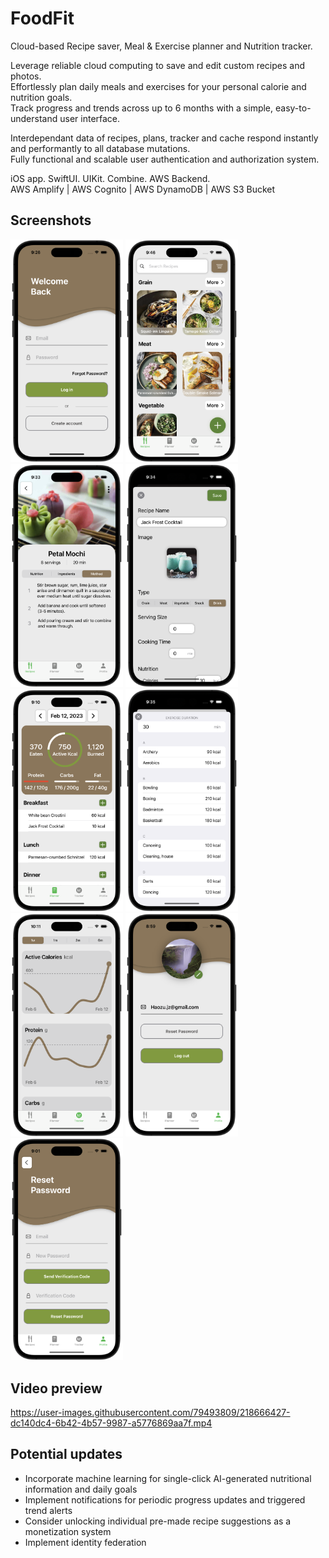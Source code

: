 # FoodFit

Cloud-based Recipe saver, Meal & Exercise planner and Nutrition tracker.

Leverage reliable cloud computing to save and edit custom recipes and photos.  
Effortlessly plan daily meals and exercises for your personal calorie and nutrition goals.  
Track progress and trends across up to 6 months with a simple, easy-to-understand user interface.  

Interdependant data of recipes, plans, tracker and cache respond instantly and performantly to all database mutations.   
Fully functional and scalable user authentication and authorization system.

iOS app. SwiftUI. UIKit. Combine. AWS Backend.   
AWS Amplify | AWS Cognito | AWS DynamoDB | AWS S3 Bucket  

## Screenshots

<img src="https://raw.githubusercontent.com/haozujz/cloud-recipes/master/preview/p1.png" width="180"/> <img src="https://raw.githubusercontent.com/haozujz/cloud-recipes/master/preview/p2.png" width="180"/> <img src="https://raw.githubusercontent.com/haozujz/cloud-recipes/master/preview/p3.png" width="180"/> <img src="https://raw.githubusercontent.com/haozujz/cloud-recipes/master/preview/p4.png" width="180"/> <img src="https://raw.githubusercontent.com/haozujz/cloud-recipes/master/preview/p5.png" width="180"/> <img src="https://raw.githubusercontent.com/haozujz/cloud-recipes/master/preview/p6.png" width="180"/> <img src="https://raw.githubusercontent.com/haozujz/cloud-recipes/master/preview/p7.png" width="180"/> <img src="https://raw.githubusercontent.com/haozujz/cloud-recipes/master/preview/p8.png" width="180"/> <img src="https://raw.githubusercontent.com/haozujz/cloud-recipes/master/preview/p9.png" width="180"/>

## Video preview

https://user-images.githubusercontent.com/79493809/218666427-dc140dc4-6b42-4b57-9987-a5776869aa7f.mp4  


## Potential updates

 - Incorporate machine learning for single-click AI-generated nutritional information and daily goals
 - Implement notifications for periodic progress updates and triggered trend alerts
 - Consider unlocking individual pre-made recipe suggestions as a monetization system
 - Implement identity federation
